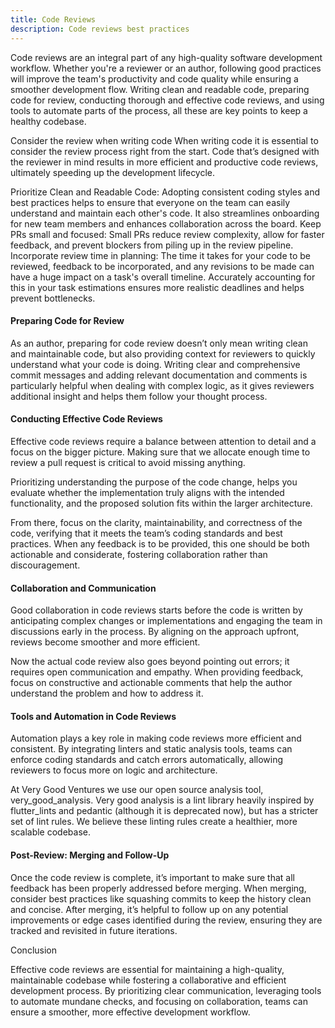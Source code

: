 ```yaml
---
title: Code Reviews
description: Code reviews best practices
---
```


Code reviews are an integral part of any high-quality software development workflow. Whether you're a reviewer or an author, following good practices will improve the team's productivity and code quality while ensuring a smoother development flow.
Writing clean and readable code, preparing code for review, conducting thorough and effective code reviews, and using tools to automate parts of the process, all these are key points to keep a healthy codebase.


Consider the review when writing code
When writing code it is essential to consider the review process right from the start. Code that’s designed with the reviewer in mind results in more efficient and productive code reviews, ultimately speeding up the development lifecycle.

Prioritize Clean and Readable Code: Adopting consistent coding styles and best practices helps to ensure that everyone on the team can easily understand and maintain each other's code. It also streamlines onboarding for new team members and enhances collaboration across the board.
Keep PRs small and focused: Small PRs reduce review complexity, allow for faster feedback, and prevent blockers from piling up in the review pipeline.
Incorporate review time in planning: The time it takes for your code to be reviewed, feedback to be incorporated, and any revisions to be made can have a huge impact on a task's overall timeline. Accurately accounting for this in your task estimations ensures more realistic deadlines and helps prevent bottlenecks.



#### Preparing Code for Review

As an author, preparing for code review doesn’t only mean writing clean and maintainable code, but also providing context for reviewers to quickly understand what your code is doing.
Writing clear and comprehensive commit messages and adding relevant documentation and comments is particularly helpful when dealing with complex logic, as it gives reviewers additional insight and helps them follow your thought process.

#### Conducting Effective Code Reviews

Effective code reviews require a balance between attention to detail and a focus on the bigger picture. Making sure that we allocate enough time to review a pull request is critical to avoid missing anything.


Prioritizing understanding the purpose of the code change, helps you evaluate whether the implementation truly aligns with the intended functionality, and the proposed solution fits within the larger architecture.

From there, focus on the clarity, maintainability, and correctness of the code, verifying that it meets the team’s coding standards and best practices.
When any feedback is to be provided, this one should be both actionable and considerate, fostering collaboration rather than discouragement.

#### Collaboration and Communication

Good collaboration in code reviews starts before the code is written by anticipating complex changes or implementations and engaging the team in discussions early in the process. By aligning on the approach upfront, reviews become smoother and more efficient.

Now the actual code review also goes beyond pointing out errors; it requires open communication and empathy. When providing feedback, focus on constructive and actionable comments that help the author understand the problem and how to address it.

#### Tools and Automation in Code Reviews

Automation plays a key role in making code reviews more efficient and consistent. By integrating linters and static analysis tools, teams can enforce coding standards and catch errors automatically, allowing reviewers to focus more on logic and architecture.

At Very Good Ventures we use our open source analysis tool, very_good_analysis. Very good analysis is a lint library heavily inspired by flutter_lints and pedantic (although it is deprecated now), but has a stricter set of lint rules. We believe these linting rules create a healthier, more scalable codebase.

#### Post-Review: Merging and Follow-Up

Once the code review is complete, it’s important to make sure that all feedback has been properly addressed before merging. When merging, consider best practices like squashing commits to keep the history clean and concise.
After merging, it’s helpful to follow up on any potential improvements or edge cases identified during the review, ensuring they are tracked and revisited in future iterations.

Conclusion

Effective code reviews are essential for maintaining a high-quality, maintainable codebase while fostering a collaborative and efficient development process. By prioritizing clear communication, leveraging tools to automate mundane checks, and focusing on collaboration, teams can ensure a smoother, more effective development workflow.
